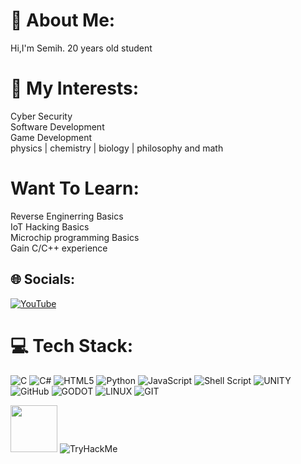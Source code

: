 # 👋 About Me: 
Hi,I'm Semih. 20 years old student

# 💫 My Interests:
Cyber Security <br>
Software Development <br>
Game Development <br>
physics | chemistry | biology | philosophy and math

# Want To Learn:
Reverse Enginerring Basics <br>
IoT Hacking Basics <br>
Microchip programming Basics <br>
Gain C/C++ experience

## 🌐 Socials:
[![YouTube](https://img.shields.io/badge/YouTube-%23FF0000.svg?logo=YouTube&logoColor=white)](https://youtube.com/@UCCd76TuOnWuaIhDRtAObAVA) 

# 💻 Tech Stack:
![C](https://img.shields.io/badge/c-%2300599C.svg?style=for-the-badge&logo=c&logoColor=white) ![C#](https://img.shields.io/badge/c%23-%23239120.svg?style=for-the-badge&logo=c-sharp&logoColor=white) ![HTML5](https://img.shields.io/badge/html5-%23E34F26.svg?style=for-the-badge&logo=html5&logoColor=white) ![Python](https://img.shields.io/badge/python-3670A0?style=for-the-badge&logo=python&logoColor=ffdd54) ![JavaScript](https://img.shields.io/badge/javascript-%23323330.svg?style=for-the-badge&logo=javascript&logoColor=%23F7DF1E) ![Shell Script](https://img.shields.io/badge/shell_script-%23121011.svg?style=for-the-badge&logo=gnu-bash&logoColor=white) ![UNITY](https://img.shields.io/badge/Unity-%2320232a.svg?style=for-the-badge&logo=unity&logoColor=white) ![GitHub](https://img.shields.io/badge/GitHub-%23121011.svg?style=for-the-badge&logo=github&logoColor=white) ![GODOT](https://img.shields.io/badge/godot-3582bb.svg?style=for-the-badge&logo=godot-engine&logoColor=white) ![LINUX](https://img.shields.io/badge/Linux-FCC624?style=for-the-badge&logo=linux&logoColor=black) ![GIT](https://img.shields.io/badge/Git-fc6d26?style=for-the-badge&logo=git&logoColor=white)

<img src="https://assets.tryhackme.com/img/logo/tryhackme_logo_full.svg"
     width="75" 
     height="75" />
<img src="https://tryhackme-badges.s3.amazonaws.com/zyr1on.png" alt="TryHackMe">
